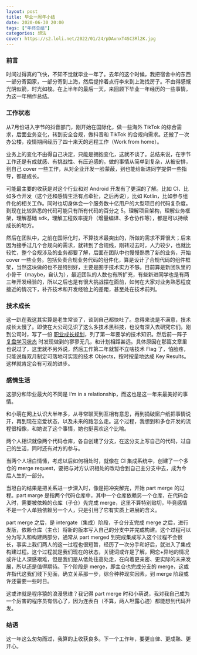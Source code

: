 ```yaml
---
layout: post
title: 毕业一周年小结
date: 2020-06-30 20:00
tags: ["年终总结"]
categories: 想法
cover: https://s2.loli.net/2022/01/24/pDAvnxT4SC3Rl2K.jpg
---
```


### 前言

时间过得真的飞快，不知不觉就毕业一年了。去年的这个时候，我把宿舍中的东西一部分寄回家，一部分寄到上海，然后提拎着点行李来到上海找房子。不由得感慨光阴似箭，时光如梭。在上半年的最后一天，来回顾下毕业一年经历的一些事情，为这一年稍作总结。

### 工作状态

从7月份进入字节的抖音部门，刚开始在国际化，做一些海外 TikTok 的综合需求，后面业务变化，转到安全合规，做抖音和 TikTok 的合规向需求。还搬了一次办公楼，疫情期间经历了四十来天的远程工作（Work from home）。

业务上的变化不由得自己决定，只能是拥抱变化，这就不谈了。总结来说，在字节工作还是有成就感、有挑战性、有压迫感的。做的事情从简单到复杂，从被安排，到自己 cover 一些工作，从对企业开发一脸蒙蔽，到也能给新进同学提供一些指导，都是成长。

可能最主要的收获是对这个行业和对 Android 开发有了更深的了解。比如 CI、比如多仓开发（这个还和感情生活有点牵扯，之后再说），比如 Kotlin，比如参与组件化的相关工作。同时也切身体会一个服务数十亿用户的大型项目的代码复杂度。到现在比较熟悉的代码可能只有所有代码的百分之 5。理解项目架构，理解业务框架，理解基础 sdk，理解工程效率提升（增量编译、多仓协作等），都是可以持续成长的地方。

然后在团队中，之前在国际化时，不算技术最突出的，所做的需求不算很大；后来因为接手过几个合规向的需求，就转到了合规线，刚转过去时，人力较少，也就比较忙，整个合规涉及的业务都要了解，后面在团队中也慢慢熟悉了新的业务，开始 cover 一些业务。包括负责合规业务代码的组件化，算是设计了合规代码的组件框架，当然这块做的也不是特别好，主要是囿于技术实力不够。目前算是新团队里的小骨干（maybe，自认为），最近团队的人数也有所扩充，有些新进同学也是有两三年开发经验的，所以之后也是有很大挑战摆在面前，如何在大家对业务熟悉程度接近的情况下，补齐技术和开发经验上的差距，甚至处在技术前列。

### 技术成长

这一趴在我这其实算是老生常谈了，谈到自己都快吐了。总得来说是不满意，技术成长太慢了。即使在大公司见识了这么多技术黑科技，也没有深入去研究它们。刚到公司时，写了一份 [职业成长规划](https://lixiaoyu.cc/2019/07/28/my-career-plan/)，列了第一年要学的技术知识。然后前一阵子 [复盘学习状态](https://lixiaoyu.cc/2020/04/21/learning-state-replay/) 时发现做到的寥寥无几，和计划相距甚远。具体原因在那篇文章里也说过了，这里就不另外说，然后工作第二年就暂不立啥技术 Flag 了，怕脸疼，只能说每双月制定可落地可实现的技术 Objects，按时按量地达成 Key Results。这样就肯定会有可观的进步。

### 感情生活

这部分和毕业最大的不同是 I‘m in a relationship，而这也是这一年来最美好的事情。

和小萌在网上认识大半年多，从寻常聊天到互相有意思，再到捅破窗户纸把事情说开，再到现在恋爱状态，以及未来的路怎么走。这个过程，我想到和多仓开发的流程很相像，和她说了这个事情，她也挺喜欢这个比喻。

两个人相识就像两个代码仓库，各自创建了分支，在这分支上写自己的代码，过自己的生活，同时还有对方的参与。

当两个人坦白情愫，考虑以后如何相处时，就像在 CI 集成系统中，创建了一个多仓的 merge request，要把与对方认识相处的改动合到自己主分支中去，成为今后人生的一部分。

当坦白的结果是把关系进一步深入时，像是把冲突解完，开始 part merge 的过程。part marge 是指两个代码仓库中，其中一个仓库依赖另一个仓库，在代码合入时，需要被依赖的仓库（子仓）先完成 merge，这里不算特别贴切，毕竟感情不是一个人单独依赖另一个人，只是引用了它有实质上进展的含义。

part merge 之后，是 intergate（集成）阶段，子仓分支完成 merge 之后，进行发版，依赖仓库（主仓）将新的版本写入自己的分支中并完成构建。这个过程可以分为写入和构建两部分，通常从 part merged 到完成集成写入这个过程不会很长，事实上我们两人的这一过程也很短暂，经历了一次分手和好后，就进入了集成构建过程。这个过程就是我们现在的状态，关键词或许是了解，网恋+异地的情况或许让人深感艰难，但是我们是从低处往高处走，在向着更亲密、更实际的未来发展，所以还是值得期待。下个阶段是 merge，即主仓也完成分支的 merge，这或许指代这我们线下见面，确立关系那一步，综合种种现实因素，到 merge 阶段或许还需要一些时日。

这或许就是程序猿的浪漫思维？我记得 part merge 时和小萌说，我对我自己成为一个厉害的程序员有信心了，因为连表白（不算，两人坦露心迹）都能想到代码开发。

### 结语

这一年这么匆匆而过，我算的上收获良多。下一个工作年，要更自律、更成熟、更开心。